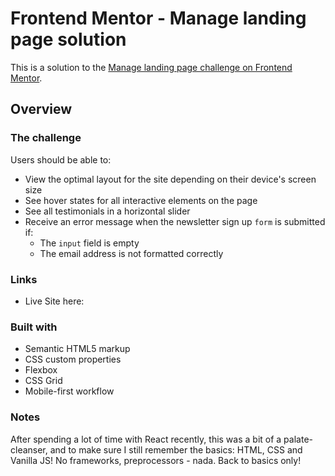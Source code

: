 # Frontend Mentor - Manage landing page solution

This is a solution to the [Manage landing page challenge on Frontend Mentor](https://www.frontendmentor.io/challenges/manage-landing-page-SLXqC6P5).

## Overview

### The challenge

Users should be able to:

- View the optimal layout for the site depending on their device's screen size
- See hover states for all interactive elements on the page
- See all testimonials in a horizontal slider
- Receive an error message when the newsletter sign up `form` is submitted if:
  - The `input` field is empty
  - The email address is not formatted correctly

### Links

- Live Site here:

### Built with

- Semantic HTML5 markup
- CSS custom properties
- Flexbox
- CSS Grid
- Mobile-first workflow

### Notes

After spending a lot of time with React recently, this was a bit of a palate-cleanser, and to make sure I still remember the basics: HTML, CSS and Vanilla JS! No frameworks, preprocessors - nada. Back to basics only!
